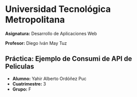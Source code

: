 # Universidad Tecnológica Metropolitana

**Asignatura:** Desarrollo de Aplicaciones Web

**Profesor:** Diego Iván May Tuz

## Práctica: Ejemplo de Consumi de API de Peliculas

- **Alumno:** Yahir Alberto Ordóñez Puc
- **Cuatrimestre:** 3
- **Grupo:** F
